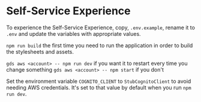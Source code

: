 # Self-Service Experience

To experience the Self-Service Experience, copy, `.env.example`, rename it to `.env` and update the variables with appropriate values.

`npm run build` the first time you need to run the application in order to build the stylesheets and assets.

`gds aws <account> -- npm run dev` if you want it to restart every time you change something
`gds aws <account> -- npm start` if you don't

Set the environment variable `COGNITO_CLIENT` to `StubCognitoClient` to avoid needing AWS credentials.  It's set to that value by default when you run `npm run dev`.